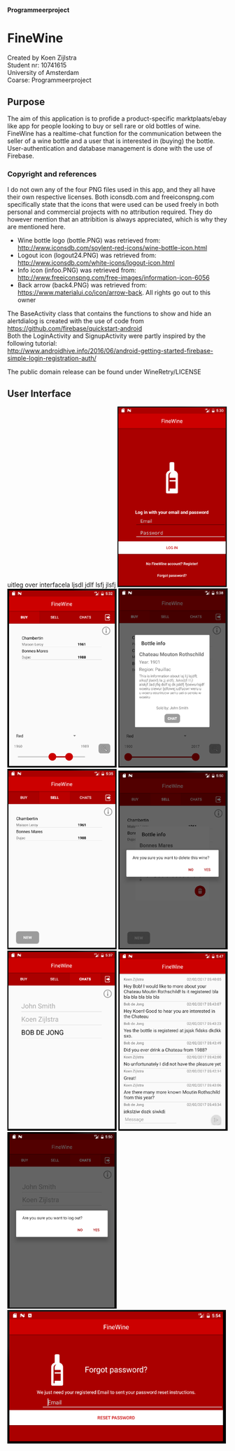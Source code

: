 #### Programmeerproject
# FineWine
Created by Koen Zijlstra  
Student nr: 10741615  
University of Amsterdam  
Coarse: Programmeerproject

## Purpose
The aim of this application is to profide a product-specific marktplaats/ebay like app for people looking to buy or sell rare or old bottles of wine. FineWine has a realtime-chat function for the communication between the seller of a wine bottle and a user that is interested in (buying) the bottle. User-authentication and database management is done with the use of Firebase.

### Copyright and references
I do not own any of the four PNG files used in this app, and they all have their own respective licenses. Both iconsdb.com and freeiconspng.com specifically state that the icons that were used can be used freely in both personal and commercial projects with no attribution required. They do however mention that an attribition is always appreciated, which is why they are mentioned here.

* Wine bottle logo (bottle.PNG) was retrieved from: http://www.iconsdb.com/soylent-red-icons/wine-bottle-icon.html
* Logout icon (logout24.PNG) was retrieved from: http://www.iconsdb.com/white-icons/logout-icon.html
* Info icon (infoo.PNG) was retrieved from: http://www.freeiconspng.com/free-images/information-icon-6056
* Back arrow (back4.PNG) was retrieved from: https://www.materialui.co/icon/arrow-back. All rights go out to this owner  

The BaseActivity class that contains the functions to show and hide an alertdialog is created with the use of code from   https://github.com/firebase/quickstart-android  
Both the LoginActivity and SignupActivity were partly inspired by the following tutorial:    
http://www.androidhive.info/2016/06/android-getting-started-firebase-simple-login-registration-auth/   

The public domain release can be found under WineRetry/LICENSE

## User Interface
uitleg over interfacela ljsdl jdlf lsfj  jlsfj
<img src="https://github.com/koenzijlstra/WineRetry/blob/master/docs/final1.PNG" width="250">
<img src="https://github.com/koenzijlstra/WineRetry/blob/master/docs/final2.PNG" width="250">
<img src="https://github.com/koenzijlstra/WineRetry/blob/master/docs/Final5.PNG" width="250">
<img src="https://github.com/koenzijlstra/WineRetry/blob/master/docs/final3.PNG" width="250">
<img src="https://github.com/koenzijlstra/WineRetry/blob/master/docs/final8.PNG" width="250">
<img src="https://github.com/koenzijlstra/WineRetry/blob/master/docs/final4.PNG" width="250">
<img src="https://github.com/koenzijlstra/WineRetry/blob/master/docs/final6.PNG" width="250">
<img src="https://github.com/koenzijlstra/WineRetry/blob/master/docs/final7.PNG" width="250">
<img src="https://github.com/koenzijlstra/WineRetry/blob/master/docs/final9.PNG" width="500">




